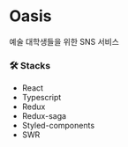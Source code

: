 # Oasis

예술 대학생들을 위한 SNS 서비스

### 🛠 Stacks

- React
- Typescript
- Redux
- Redux-saga
- Styled-components
- SWR


